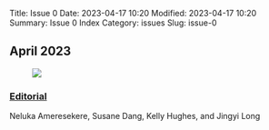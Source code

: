 Title: Issue 0
Date: 2023-04-17 10:20
Modified: 2023-04-17 10:20
Summary: Issue 0 Index
Category: issues
Slug: issue-0

## April 2023

<div class="index-cover">
<figure>
<img src="{static}/images/cover-issue0.webp">
</figure>
</div>

<div class="article">
<h3><a href="{filename}/posts/issue0-1.md">Editorial</a></h3>
<p>Neluka Ameresekere, Susane Dang, Kelly Hughes, and Jingyi Long</p>
</div>


